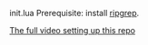 init.lua
Prerequisite: install [ripgrep](https://github.com/BurntSushi/ripgrep).

[The full video setting up this repo](https://www.youtube.com/watch?v=w7i4amO_zaE)

